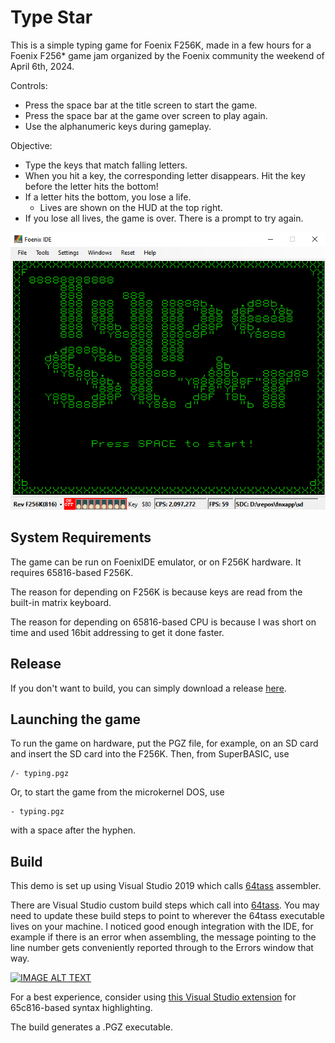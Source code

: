 # Type Star
This is a simple typing game for Foenix F256K, made in a few hours for a Foenix F256* game jam organized by the Foenix community the weekend of April 6th, 2024.

Controls:
* Press the space bar at the title screen to start the game.
* Press the space bar at the game over screen to play again.
* Use the alphanumeric keys during gameplay.

Objective:
* Type the keys that match falling letters.
* When you hit a key, the corresponding letter disappears. Hit the key before the letter hits the bottom!
* If a letter hits the bottom, you lose a life.
  * Lives are shown on the HUD at the top right.
* If you lose all lives, the game is over. There is a prompt to try again.

![alt text](https://raw.githubusercontent.com/clandrew/typestar/main/Images/TitleEmu.png?raw=true)

## System Requirements

The game can be run on FoenixIDE emulator, or on F256K hardware. It requires 65816-based F256K.

The reason for depending on F256K is because keys are read from the built-in matrix keyboard.

The reason for depending on 65816-based CPU is because I was short on time and used 16bit addressing to get it done faster.

## Release

If you don't want to build, you can simply download a release [here](https://github.com/clandrew/typestar/releases/).

## Launching the game

To run the game on hardware, put the PGZ file, for example, on an SD card and insert the SD card into the F256K. Then, from SuperBASIC, use 
```
/- typing.pgz
```

Or, to start the game from the microkernel DOS, use
```
- typing.pgz
```

with a space after the hyphen.


## Build

This demo is set up using Visual Studio 2019 which calls [64tass](https://tass64.sourceforge.net) assembler.

There are Visual Studio custom build steps which call into [64tass](https://tass64.sourceforge.net). You may need to update these build steps to point to wherever the 64tass executable lives on your machine. I noticed good enough integration with the IDE, for example if there is an error when assembling, the message pointing to the line number gets conveniently reported through to the Errors window that way.

[![IMAGE ALT TEXT](http://img.youtube.com/vi/QNos2w_K0xw/0.jpg)](http://www.youtube.com/watch?v=QNos2w_K0xw "Video Title")

For a best experience, consider using [this Visual Studio extension](https://github.com/clandrew/vscolorize65c816) for 65c816-based syntax highlighting.

The build generates a .PGZ executable.
